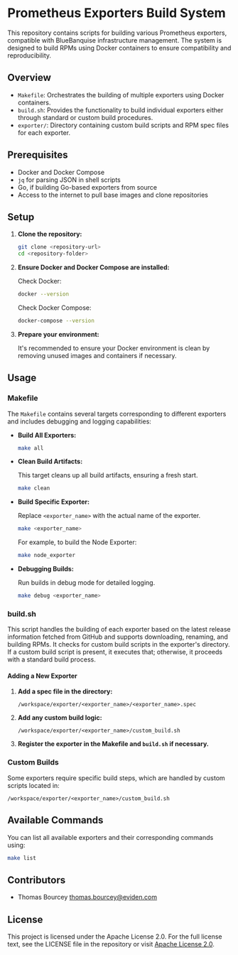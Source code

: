 # Prometheus Exporters Build System

This repository contains scripts for building various Prometheus exporters, compatible with BlueBanquise infrastructure management. The system is designed to build RPMs using Docker containers to ensure compatibility and reproducibility.

## Overview

- `Makefile`: Orchestrates the building of multiple exporters using Docker containers.
- `build.sh`: Provides the functionality to build individual exporters either through standard or custom build procedures.
- `exporter/`: Directory containing custom build scripts and RPM spec files for each exporter.

## Prerequisites

- Docker and Docker Compose
- `jq` for parsing JSON in shell scripts
- Go, if building Go-based exporters from source
- Access to the internet to pull base images and clone repositories

## Setup

1. **Clone the repository:**

    ```bash
    git clone <repository-url>
    cd <repository-folder>
    ```

2. **Ensure Docker and Docker Compose are installed:**

    Check Docker:

    ```bash
    docker --version
    ```

    Check Docker Compose:

    ```bash
    docker-compose --version
    ```

3. **Prepare your environment:**

    It's recommended to ensure your Docker environment is clean by removing unused images and containers if necessary.

## Usage

### Makefile

The `Makefile` contains several targets corresponding to different exporters and includes debugging and logging capabilities:

- **Build All Exporters:**

    ```bash
    make all
    ```

- **Clean Build Artifacts:**

    This target cleans up all build artifacts, ensuring a fresh start.

    ```bash
    make clean
    ```

- **Build Specific Exporter:**

    Replace `<exporter_name>` with the actual name of the exporter.

    ```bash
    make <exporter_name>
    ```

    For example, to build the Node Exporter:

    ```bash
    make node_exporter
    ```

- **Debugging Builds:**

    Run builds in debug mode for detailed logging.

    ```bash
    make debug <exporter_name>
    ```

### build.sh

This script handles the building of each exporter based on the latest release information fetched from GitHub and supports downloading, renaming, and building RPMs. It checks for custom build scripts in the exporter's directory. If a custom build script is present, it executes that; otherwise, it proceeds with a standard build process.

#### Adding a New Exporter

1. **Add a spec file in the directory:**

    `/workspace/exporter/<exporter_name>/<exporter_name>.spec`

2. **Add any custom build logic:**

    `/workspace/exporter/<exporter_name>/custom_build.sh`

3. **Register the exporter in the Makefile and `build.sh` if necessary.**

### Custom Builds

Some exporters require specific build steps, which are handled by custom scripts located in:

```plaintext
/workspace/exporter/<exporter_name>/custom_build.sh
```

## Available Commands

You can list all available exporters and their corresponding commands using:

```bash
make list
```

## Contributors

- Thomas Bourcey <thomas.bourcey@eviden.com>

## License

This project is licensed under the Apache License 2.0. For the full license text, see the LICENSE file in the repository or visit [Apache License 2.0](https://www.apache.org/licenses/LICENSE-2.0).
